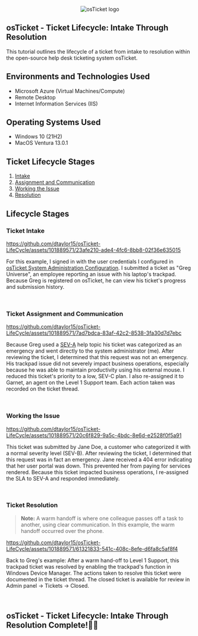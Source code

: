 <p align="center">
<img src="https://i.imgur.com/Clzj7Xs.png" alt="osTicket logo"/>
</p>

## osTicket - Ticket Lifecycle: Intake Through Resolution
This tutorial outlines the lifecycle of a ticket from intake to resolution within the open-source help desk ticketing system osTicket.<br />

## Environments and Technologies Used

- Microsoft Azure (Virtual Machines/Compute)
- Remote Desktop
- Internet Information Services (IIS)

## Operating Systems Used

- Windows 10</b> (21H2)
- MacOS Ventura 13.0.1

## Ticket Lifecycle Stages
1. [Intake](https://github.com/dtaylor15/osTicket-LifeCycle#ticket-intake)
2. [Assignment and Communication](https://github.com/dtaylor15/osTicket-LifeCycle#ticket-assignment-and-communication)
3. [Working the Issue](https://github.com/dtaylor15/osTicket-LifeCycle#working-the-issue)
4. [Resolution](https://github.com/dtaylor15/osTicket-LifeCycle#ticket-resolution)

## Lifecycle Stages

### Ticket Intake 
<p>

https://github.com/dtaylor15/osTicket-LifeCycle/assets/101889571/23afe210-ade4-4fc6-8bb8-02f36e635015

</p>

<p>

For this example, I signed in with the user credentials I configured in [osTicket System Administration Configuration](https://github.com/dtaylor15/osTicket-SystemAdmin-Config). I submitted a ticket as "Greg Universe", an employee reporting an issue with his laptop's trackpad. Because Greg is registered on osTicket, he can view his ticket's progress and submission history. 

</p>
<br />

### Ticket Assignment and Communication
<p>

https://github.com/dtaylor15/osTicket-LifeCycle/assets/101889571/7ad7bdca-83af-42c2-8538-3fa30d7d7ebc

</p>
<p>

Because Greg used a [SEV-A](https://github.com/dtaylor15/osTicket-SystemAdmin-Config#configure-helpdesk-sla) help topic his ticket was categorized as an emergency and went directly to the system administrator (me). After reviewing the ticket, I determined that this request was not an emergency. His trackpad issue did not severely impact business operations, especially because he was able to maintain productivity using his external mouse. I reduced this ticket's priority to a low, SEV-C plan. I also re-assigned it to Garnet, an agent on the Level 1 Support team. Each action taken was recorded on the ticket thread. 

</p>
<br />

### Working the Issue

<p>

https://github.com/dtaylor15/osTicket-LifeCycle/assets/101889571/20c6f829-9a5c-4bdc-8e6d-e2528f0f5a91

</p>

<p>
This ticket was submitted by Jane Doe, a customer who categorized it with a normal severity level (SEV-B). After reviewing the ticket, I determined that this request was in fact an emergency. Jane received a 404 error indicating that her user portal was down. This prevented her from paying for services rendered. Because this ticket impacted business operations, I re-assigned the SLA to SEV-A and responded immediately.
</p>
<br />

### Ticket Resolution 
>**Note:**
> A warm handoff is where one colleague passes off a task to another, using clear communication. In this example, the warm handoff occurred over the phone.

<p>

https://github.com/dtaylor15/osTicket-LifeCycle/assets/101889571/61321833-541c-408c-8efe-d6fa8c5af8f4

</p>

<p>
Back to Greg's example: After a warm hand-off to Level 1 Support, this trackpad ticket was resolved by enabling the trackpad's function in Windows Device Manager. The actions taken to resolve this ticket were documented in the ticket thread. The closed ticket is available for review in Admin panel -> Tickets -> Closed. 

</p>

<br />

## osTicket - Ticket Lifecycle: Intake Through Resolution Complete!👏🏾
